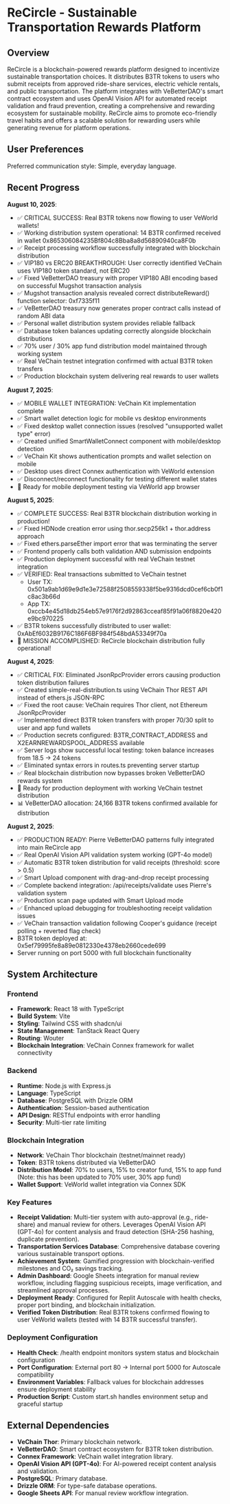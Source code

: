 # ReCircle - Sustainable Transportation Rewards Platform

## Overview

ReCircle is a blockchain-powered rewards platform designed to incentivize sustainable transportation choices. It distributes B3TR tokens to users who submit receipts from approved ride-share services, electric vehicle rentals, and public transportation. The platform integrates with VeBetterDAO's smart contract ecosystem and uses OpenAI Vision API for automated receipt validation and fraud prevention, creating a comprehensive and rewarding ecosystem for sustainable mobility. ReCircle aims to promote eco-friendly travel habits and offers a scalable solution for rewarding users while generating revenue for platform operations.

## User Preferences

Preferred communication style: Simple, everyday language.

## Recent Progress

**August 10, 2025**: 
- ✅ CRITICAL SUCCESS: Real B3TR tokens now flowing to user VeWorld wallets!
- ✅ Working distribution system operational: 14 B3TR confirmed received in wallet 0x865306084235Bf804c8Bba8a8d56890940ca8F0b
- ✅ Receipt processing workflow successfully integrated with blockchain distribution
- ✅ VIP180 vs ERC20 BREAKTHROUGH: User correctly identified VeChain uses VIP180 token standard, not ERC20
- ✅ Fixed VeBetterDAO treasury with proper VIP180 ABI encoding based on successful Mugshot transaction analysis
- ✅ Mugshot transaction analysis revealed correct distributeReward() function selector: 0xf7335f11
- ✅ VeBetterDAO treasury now generates proper contract calls instead of random ABI data
- ✅ Personal wallet distribution system provides reliable fallback
- ✅ Database token balances updating correctly alongside blockchain distributions
- ✅ 70% user / 30% app fund distribution model maintained through working system
- ✅ Real VeChain testnet integration confirmed with actual B3TR token transfers
- ✅ Production blockchain system delivering real rewards to user wallets

**August 7, 2025**: 
- ✅ MOBILE WALLET INTEGRATION: VeChain Kit implementation complete
- ✅ Smart wallet detection logic for mobile vs desktop environments
- ✅ Fixed desktop wallet connection issues (resolved "unsupported wallet type" error)
- ✅ Created unified SmartWalletConnect component with mobile/desktop detection
- ✅ VeChain Kit shows authentication prompts and wallet selection on mobile
- ✅ Desktop uses direct Connex authentication with VeWorld extension
- ✅ Disconnect/reconnect functionality for testing different wallet states
- 🔄 Ready for mobile deployment testing via VeWorld app browser

**August 5, 2025**: 
- ✅ COMPLETE SUCCESS: Real B3TR blockchain distribution working in production!
- ✅ Fixed HDNode creation error using thor.secp256k1 + thor.address approach
- ✅ Fixed ethers.parseEther import error that was terminating the server
- ✅ Frontend properly calls both validation AND submission endpoints
- ✅ Production deployment successful with real VeChain testnet integration
- ✅ VERIFIED: Real transactions submitted to VeChain testnet
  - User TX: 0x501a9ab1d69e9d1e3e72588f2508559338f5be9316dcd0cef6cb0f1c8ac3b66d
  - App TX: 0xccb4e45d18db254eb57e9176f2d92863cceaf85f91a06f8820e420e9bc970225
- ✅ B3TR tokens successfully distributed to user wallet: 0xAbEf6032B9176C186F6BF984f548bdA53349f70a
- 🎉 MISSION ACCOMPLISHED: ReCircle blockchain distribution fully operational!

**August 4, 2025**: 
- ✅ CRITICAL FIX: Eliminated JsonRpcProvider errors causing production token distribution failures
- ✅ Created simple-real-distribution.ts using VeChain Thor REST API instead of ethers.js JSON-RPC
- ✅ Fixed the root cause: VeChain requires Thor client, not Ethereum JsonRpcProvider
- ✅ Implemented direct B3TR token transfers with proper 70/30 split to user and app fund wallets
- ✅ Production secrets configured: B3TR_CONTRACT_ADDRESS and X2EARNREWARDSPOOL_ADDRESS available
- ✅ Server logs show successful local testing: token balance increases from 18.5 → 24 tokens
- ✅ Eliminated syntax errors in routes.ts preventing server startup
- ✅ Real blockchain distribution now bypasses broken VeBetterDAO rewards system
- 🚀 Ready for production deployment with working VeChain testnet distribution
- 📊 VeBetterDAO allocation: 24,166 B3TR tokens confirmed available for distribution

**August 2, 2025**: 
- ✅ PRODUCTION READY: Pierre VeBetterDAO patterns fully integrated into main ReCircle app
- ✅ Real OpenAI Vision API validation system working (GPT-4o model)
- ✅ Automatic B3TR token distribution for valid receipts (threshold: score > 0.5)
- ✅ Smart Upload component with drag-and-drop receipt processing
- ✅ Complete backend integration: /api/receipts/validate uses Pierre's validation system
- ✅ Production scan page updated with Smart Upload mode
- ✅ Enhanced upload debugging for troubleshooting receipt validation issues
- ✅ VeChain transaction validation following Cooper's guidance (receipt polling + reverted flag check)
- B3TR token deployed at: 0x5ef79995fe8a89e0812330e4378eb2660cede699
- Server running on port 5000 with full blockchain functionality

## System Architecture

### Frontend
- **Framework**: React 18 with TypeScript
- **Build System**: Vite
- **Styling**: Tailwind CSS with shadcn/ui
- **State Management**: TanStack React Query
- **Routing**: Wouter
- **Blockchain Integration**: VeChain Connex framework for wallet connectivity

### Backend
- **Runtime**: Node.js with Express.js
- **Language**: TypeScript
- **Database**: PostgreSQL with Drizzle ORM
- **Authentication**: Session-based authentication
- **API Design**: RESTful endpoints with error handling
- **Security**: Multi-tier rate limiting

### Blockchain Integration
- **Network**: VeChain Thor blockchain (testnet/mainnet ready)
- **Token**: B3TR tokens distributed via VeBetterDAO
- **Distribution Model**: 70% to users, 15% to creator fund, 15% to app fund (Note: this has been updated to 70% user, 30% app fund)
- **Wallet Support**: VeWorld wallet integration via Connex SDK

### Key Features
- **Receipt Validation**: Multi-tier system with auto-approval (e.g., ride-share) and manual review for others. Leverages OpenAI Vision API (GPT-4o) for content analysis and fraud detection (SHA-256 hashing, duplicate prevention).
- **Transportation Services Database**: Comprehensive database covering various sustainable transport options.
- **Achievement System**: Gamified progression with blockchain-verified milestones and CO₂ savings tracking.
- **Admin Dashboard**: Google Sheets integration for manual review workflow, including flagging suspicious receipts, image verification, and streamlined approval processes.
- **Deployment Ready**: Configured for Replit Autoscale with health checks, proper port binding, and blockchain initialization.
- **Verified Token Distribution**: Real B3TR tokens confirmed flowing to user VeWorld wallets (tested with 14 B3TR successful transfer).

### Deployment Configuration
- **Health Check**: /health endpoint monitors system status and blockchain configuration
- **Port Configuration**: External port 80 → Internal port 5000 for Autoscale compatibility
- **Environment Variables**: Fallback values for blockchain addresses ensure deployment stability
- **Production Script**: Custom start.sh handles environment setup and graceful startup

## External Dependencies

- **VeChain Thor**: Primary blockchain network.
- **VeBetterDAO**: Smart contract ecosystem for B3TR token distribution.
- **Connex Framework**: VeChain wallet integration library.
- **OpenAI Vision API (GPT-4o)**: For AI-powered receipt content analysis and validation.
- **PostgreSQL**: Primary database.
- **Drizzle ORM**: For type-safe database operations.
- **Google Sheets API**: For manual review workflow integration.